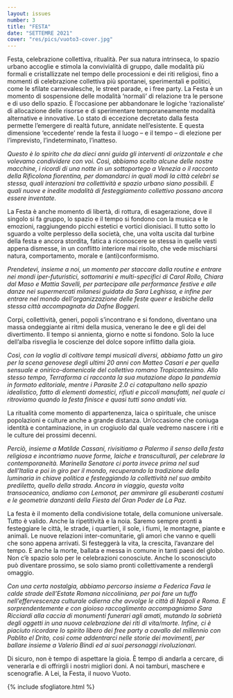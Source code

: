 ```yaml
---
layout: issues
number: 3
title: "FESTA"
date: "SETTEMRE 2021"
cover: "res/pics/vuoto3-cover.jpg"
---
```


Festa, celebrazione collettiva, ritualità. Per sua natura intrinseca, lo spazio urbano accoglie e stimola la convivialità di gruppo, dalle modalità più formali e cristallizzate nel tempo delle processioni e dei riti religiosi, fino a momenti di celebrazione collettiva più spontanei, sperimentali e politici, come le sfilate carnevalesche, le street parade, e i free party. La Festa è un momento di sospensione delle modalità ‘normali’ di relazione tra le persone e di uso dello spazio. È l’occasione per abbandonare le logiche ‘razionaliste’ di allocazione delle risorse e di sperimentare temporaneamente modalità alternative e innovative. Lo stato di eccezione decretato dalla festa permette l’emergere di realtà future, annidate nell’esistente. E questa dimensione ‘eccedente’ rende la festa il luogo – e il tempo – di elezione per l’imprevisto, l’indeterminato, l’inatteso.

*Questo è lo spirito che da dieci anni guida gli interventi di orizzontale e che volevamo condividere con voi. Così, abbiamo scelto alcune delle nostre macchine, i ricordi di una notte in un sottoportego a Venezia o il racconto della Rificolona fiorentina, per domandarci in quali modi la città celebri se stessa, quali interazioni tra collettività e spazio urbano siano possibili. E quali nuove e inedite modalità di festeggiamento collettivo possano ancora essere inventate.*

La Festa è anche momento di libertà, di rottura, di esagerazione, dove il singolo si fa gruppo, lo spazio e il tempo si fondono con la musica e le emozioni, raggiungendo picchi estetici e vortici dionisiaci. Il tutto sotto lo sguardo a volte perplesso della società, che, una volta uscita dal turbine della festa e ancora stordita, fatica a riconoscere se stessa in quelle vesti appena dismesse, in un conflitto interiore mai risolto, che vede mischiarsi natura, comportamento, morale e (anti)conformismo.

*Prendetevi, insieme a noi, un momento per staccare dalla routine e entrare nei mondi iper-futuristici, sottomarini e multi-specifici di Carol Rollo, Chiara dal Maso e Mattia Savelli, per partecipare alle performance festive e alle danze nei supermercati milanesi guidatə da Sara Leghissa, e infine per entrare nel mondo dell’organizzazione delle feste queer e lesbiche della stessa città accompagnatə da Dafne Boggeri.*

Corpi, collettività, generi, popoli s’incontrano e si fondono, diventano una massa ondeggiante ai ritmi della musica, venerano le dee e gli dei del divertimento. Il tempo si annienta, giorno e notte si fondono. Solo la luce dell’alba risveglia le coscienze del dolce sopore inflitto dalla gioia.

*Così, con la voglia di coltivare tempi musicali diversi, abbiamo fatto un giro per la scena genovese degli ultimi 20 anni con Matteo Casari e per quella sensuale e onirico-domenicale del collettivo romano Tropicantesimo. Allo stesso tempo, Terraforma ci racconta la sua mutazione dopo la pandemia in formato editoriale, mentre i Parasite 2.0 ci catapultano nello spazio idealistico, fatto di elementi domestici, rifiuti e piccoli manufatti, nel quale ci ritroviamo quando la festa finisce e quasi tutti sono andati via.*

La ritualità come momento di appartenenza, laica o spirituale, che unisce popolazioni e culture anche a grande distanza. Un’occasione che coniuga identità e contaminazione, in un crogiuolo dal quale vedremo nascere i riti e le culture dei prossimi decenni.

*Perciò, insieme a Matilde Cassani, rivisitiamo a Palermo il senso della festa religiosa e incontriamo nuove forme, laiche e transculturali, per celebrare la contemporaneità. Marinella Senatore ci porta invece prima nel sud dell’Italia e poi in giro per il mondo, recuperando la tradizione della luminaria in chiave politica e festeggiando la collettività nel suo ambito prediletto, quello della strada. Ancora in viaggio, questa volta transoceanico, andiamo con Lemonot, per ammirare gli esuberanti costumi e le geometrie danzanti della Fiesta del Gran Poder de La Paz.*

La festa è il momento della condivisione totale, della comunione universale. Tutto è valido. Anche la ripetitività e la noia. Saremo sempre pronti a festeggiare le città, le strade, i quartieri, il sole, i fiumi, le montagne, piante e animali. Le nuove relazioni inter-comunitarie, gli amori che vanno e quelli che sono appena arrivati. Si festeggerà la vita, la crescita, l’avanzare del tempo. E anche la morte, ballata e messa in comune in tanti paesi del globo. Non c’è spazio solo per le celebrazioni conosciute. Anche lo sconosciuto può diventare prossimo, se solo siamo pronti collettivamente a rendergli omaggio.

*Con una certa nostalgia, abbiamo percorso insieme a Federica Fava le calde strade dell’Estate Romana niccoliniana, per poi fare un tuffo nell’effervescenza culturale odierna che avvolge le città di Napoli e Roma. E sorprendentemente e con gioioso raccoglimento accompagniamo Sara Ricciardi alla caccia di monumenti funerari agli amati, mutando la sobrietà degli oggetti in una nuova celebrazione dei riti di vita/morte. Infine, ci è piaciuto ricordare lo spirito libero dei free party a cavallo del millennio con Pablito el Drito, così come addentrarci nelle storie dei movimenti, per ballare insieme a Valerio Bindi ed ai suoi personaggi rivoluzionari.*

Di sicuro, non è tempo di aspettare la gioia. È tempo di andarla a cercare, di venerarla e di offrirgli i nostri migliori doni. A noi tamburi, maschere e scenografie. A Lei, la Festa, il nuovo Vuoto.


{% include sfogliatore.html %}

